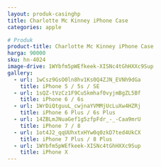 ```yaml
---
layout: produk-casinghp
title: Charlotte Mc Kinney iPhone Case
categories: apple

# Produk
product-title: Charlotte Mc Kinney iPhone Case
harga: 90000
sku: hn-4024
image-drive: 1WYbfm5pWEfkeek-XISNc4tGhHXXc9Sup
gallery:
  - url: 1wCsz9GsO0ln8hv1Ks0Q4ZJN_EVNh9dGa
    title: iPhone 5 / 5s / SE
  - url: 1sQZ-tVzCz1F9CuSkmhaf0vyjmBgZL5Bf
    title: iPhone 6 / 6s
  - url: 1WrDiQtguuL_cwjnaYVMMjUcLuXw4HZRj
    title: iPhone 6 Plus / 6s Plus
  - url: 14ZBLmJNuaGef1g5zfpFdr_-_-Caa9mrU
    title: iPhone 7 / 8
  - url: 1ot4J2_qqUUhxtxHYw0q0zkD7ted4UkCX
    title: iPhone 7 Plus / 8 Plus
  - url: 1WYbfm5pWEfkeek-XISNc4tGhHXXc9Sup
    title: iPhone X
---
```


